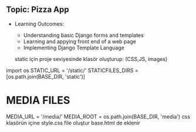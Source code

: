 
 ## Topic:  Pizza App
 
  - Learning Outcomes:

    - Understanding basic Django forms and templates
    - Learning and appying front end of a web page
    - Implementing Django Template Language

    static için proje seviyesinde klasör oluşturup:
    (CSS,JS, images)

import os
STATIC_URL = '/static/'
STATICFILES_DIRS = [os.path.join(BASE_DIR, 'static')]

# MEDIA FILES

MEDIA_URL = '/media/'
MEDIA_ROOT = os.path.join(BASE_DIR, 'media')
css klasörün içine style.css file oluştur
base.html de <link rel="stylesheet" href="{% static 'css/style.css' %}">
eklenir